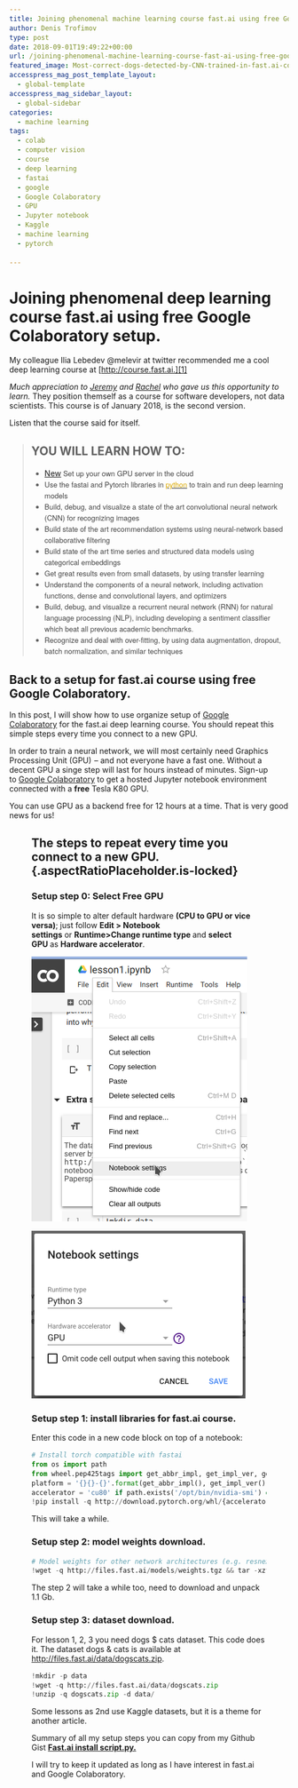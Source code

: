 ```yaml
---
title: Joining phenomenal machine learning course fast.ai using free Google Colaboratory setup.
author: Denis Trofimov
type: post
date: 2018-09-01T19:49:22+00:00
url: /joining-phenomenal-machine-learning-course-fast-ai-using-free-google-colaboratory-setup/
featured_image: Most-correct-dogs-detected-by-CNN-trained-in-fast.ai-course-lesson-1-from-dogscats-dataset.png
accesspress_mag_post_template_layout:
  - global-template
accesspress_mag_sidebar_layout:
  - global-sidebar
categories:
  - machine learning
tags:
  - colab
  - computer vision
  - course
  - deep learning
  - fastai
  - google
  - Google Colaboratory
  - GPU
  - Jupyter notebook
  - Kaggle
  - machine learning
  - pytorch

---
```

# Joining phenomenal deep learning course fast.ai using free Google Colaboratory setup.

My colleague Ilia Lebedev @melevir at twitter recommended me a cool deep learning course at [http://course.fast.ai.][1]

<!--more-->

<em class="markup--em markup--p-em">Much appreciation to </em><a class="markup--anchor markup--p-anchor" href="https://twitter.com/jeremyphoward" target="_blank" rel="noopener nofollow nofollow noopener nofollow noopener" data-href="https://twitter.com/jeremyphoward"><em class="markup--em markup--p-em">Jeremy</em></a><em class="markup--em markup--p-em"> and </em><a class="markup--anchor markup--p-anchor" href="https://twitter.com/math_rachel" target="_blank" rel="noopener nofollow nofollow noopener nofollow noopener" data-href="https://twitter.com/math_rachel"><em class="markup--em markup--p-em">Rachel</em></a><em class="markup--em markup--p-em"> who gave us this opportunity to learn. </em>They position themself as a course for software developers, not data scientists. This course is of January 2018, is the second version.

Listen that the course said for itself.

> ## YOU WILL LEARN HOW TO:
> 
>   * <a class="ab-item" href="https://denis-trofimov.github.io/wp-admin/post-new.php" aria-haspopup="true"><span class="ab-label">New</span></a><span style="color: #444444;"><span style="font-family: Raleway, Helvetica Neue, Helvetica, Roboto, Arial, sans-serif;"><span style="font-size: small;"> Set up your own GPU server in the cloud</span></span></span>
>   * <span style="color: #444444;"><span style="font-family: Raleway, Helvetica Neue, Helvetica, Roboto, Arial, sans-serif;"><span style="font-size: small;">Use the fastai and Pytorch libraries in </span></span></span>[<span style="color: #dba901;"><span style="font-family: Raleway, Helvetica Neue, Helvetica, Roboto, Arial, sans-serif;"><span style="font-size: small;">python</span></span></span>][2]<span style="color: #444444;"><span style="font-family: Raleway, Helvetica Neue, Helvetica, Roboto, Arial, sans-serif;"><span style="font-size: small;"> to train and run deep learning models</span></span></span>
>   * <span style="color: #444444;"><span style="font-family: Raleway, Helvetica Neue, Helvetica, Roboto, Arial, sans-serif;"><span style="font-size: small;">Build, debug, and visualize a state of the art convolutional neural network (CNN) for recognizing images</span></span></span>
>   * <span style="color: #444444;"><span style="font-family: Raleway, Helvetica Neue, Helvetica, Roboto, Arial, sans-serif;"><span style="font-size: small;">Build state of the art recommendation systems using neural-network based collaborative filtering</span></span></span>
>   * <span style="color: #444444;"><span style="font-family: Raleway, Helvetica Neue, Helvetica, Roboto, Arial, sans-serif;"><span style="font-size: small;">Build state of the art time series and structured data models using categorical embeddings</span></span></span>
>   * <span style="color: #444444;"><span style="font-family: Raleway, Helvetica Neue, Helvetica, Roboto, Arial, sans-serif;"><span style="font-size: small;">Get great results even from small datasets, by using transfer learning</span></span></span>
>   * <span style="color: #444444;"><span style="font-family: Raleway, Helvetica Neue, Helvetica, Roboto, Arial, sans-serif;"><span style="font-size: small;">Understand the components of a neural network, including activation functions, dense and convolutional layers, and optimizers</span></span></span>
>   * <span style="color: #444444;"><span style="font-family: Raleway, Helvetica Neue, Helvetica, Roboto, Arial, sans-serif;"><span style="font-size: small;">Build, debug, and visualize a recurrent neural network (RNN) for natural language processing (NLP), including developing a sentiment classifier which beat all previous academic benchmarks.</span></span></span>
>   * <span style="color: #444444;"><span style="font-family: Raleway, Helvetica Neue, Helvetica, Roboto, Arial, sans-serif;"><span style="font-size: small;">Recognize and deal with over-fitting, by using data augmentation, dropout, batch normalization, and similar techniques</span></span></span>

## Back to a setup for fast.ai course using free Google Colaboratory.

In this post, I will show how to use organize setup of <a class="markup--anchor markup--p-anchor" href="https://colab.research.google.com/" target="_blank" rel="nofollow noopener" data-href="https://colab.research.google.com/">Google Colaboratory</a> for the fast.ai deep learning course. You should repeat this simple steps every time you connect to a new GPU.

In order to train a neural network, we will most certainly need Graphics Processing Unit (GPU)  &#8211; and not everyone have a fast one. Without a decent GPU a singe step will last for hours instead of minutes. Sign-up to <a class="markup--anchor markup--p-anchor" href="https://colab.research.google.com/" target="_blank" rel="nofollow noopener" data-href="https://colab.research.google.com/">Google Colaboratory</a> to get a hosted Jupyter notebook environment connected<strong class="markup--strong markup--p-strong"> </strong>with a **free** Tesla K80 GPU.

You can use GPU as a backend free for 12 hours at a time. That is very good news for us!<figure id="6aed" class="graf graf--figure graf-after--p"> 

## The steps to repeat every time you connect to a new GPU. {.aspectRatioPlaceholder.is-locked}

### Setup step 0: Select Free GPU

<p id="7ecb" class="graf graf--p graf-after--h3">
  It is so simple to alter default hardware <strong class="markup--strong markup--p-strong">(CPU to GPU or vice versa)</strong>; just follow <strong class="markup--strong markup--p-strong">Edit > Notebook settings</strong> or <strong class="markup--strong markup--p-strong">Runtime>Change runtime type </strong>and <strong class="markup--strong markup--p-strong">select GPU </strong>as <strong class="markup--strong markup--p-strong">Hardware accelerator</strong>.
</p>

![Open Jupyter notebook settings of Google Colaboratory](Open-Jupyter-notebook-settings-of-Google-Colaboratory.png "Open Jupyter notebook settings of Google Colaboratory")

![Select a free Tesla K80 GPU in Jupyter notebook settings of Google Colaboratory](Select-a-free-Tesla-K80-GPU-in-Jupyter-notebook-settings-of-Google-Colaboratory.png "Select a free Tesla K80 GPU in Jupyter notebook settings of Google Colaboratory")

### Setup step 1: install libraries for fast.ai course.

Enter this code in a new code block on top of a notebook:

```python
# Install torch compatible with fastai
from os import path
from wheel.pep425tags import get_abbr_impl, get_impl_ver, get_abi_tag
platform = '{}{}-{}'.format(get_abbr_impl(), get_impl_ver(), get_abi_tag())
accelerator = 'cu80' if path.exists('/opt/bin/nvidia-smi') else 'cpu'
!pip install -q http://download.pytorch.org/whl/{accelerator}/torch-0.3.1-{platform}-linux_x86_64.whl fastai torchvision
```

This will take a while.

### Setup step 2: model weights download.

```python
# Model weights for other network architectures (e.g. resnext50):
!wget -q http://files.fast.ai/models/weights.tgz && tar -xzf weights.tgz -C /usr/local/lib/python3.6/dist-packages/fastai
```

The step 2 will take a while too, need to download and unpack 1.1 Gb.

### Setup step 3: dataset download.

For lesson 1, 2, 3 you need dogs $ cats dataset. This code does it. The dataset dogs & cats is available at http://files.fast.ai/data/dogscats.zip.

```python
!mkdir -p data
!wget -q http://files.fast.ai/data/dogscats.zip
!unzip -q dogscats.zip -d data/
```

Some lessons as 2nd use Kaggle datasets, but it is a theme for another article.

Summary of all my setup steps you can copy from my Github Gist <strong class="gist-header-title css-truncate-target"><a href="https://gist.github.com/denis-trofimov/77f8b6418b9ef4b45adca7ed587462d2">Fast.ai install script.py.</a></strong>

I will try to keep it updated as long as I have interest in fast.ai and Google Colaboratory.

 [1]: http://course.fast.ai/
 [2]: https://www.python.org/